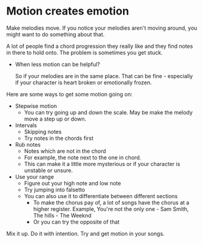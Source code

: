# Motion creates emotion

Make melodies move. If you notice your melodies aren't moving around, you might want to do something about that.

A lot of people find a chord progression they really like and they find notes in there to hold onto. The problem is sometimes you get stuck.

- When less motion can be helpful?

    So if your melodies are in the same place. That can be fine - especially if your character is heart broken or emotionally frozen.

Here are some ways to get some motion going on:

- Stepwise motion
  - You can try going up and down the scale. May be make the melody move a step up or down.
- Intervals
  - Skipping notes
  - Try notes in the chords first
- Rub notes
  - Notes which are not in the chord
  - For example, the note next to the one in chord.
  - This can make it a little more mysterious or if your character is unstable or unsure.
- Use your range
  - Figure out your high note and low note
  - Try jumping into falsetto
  - You can also use it to differentiate between different sections
    - To make the chorus pay of, a lot of songs have the chorus at a higher register. Example, You're not the only one - Sam Smith, The hills - The Weeknd
    - Or you can try the opposite of that

Mix it up. Do it with intention. Try and get motion in your songs.
